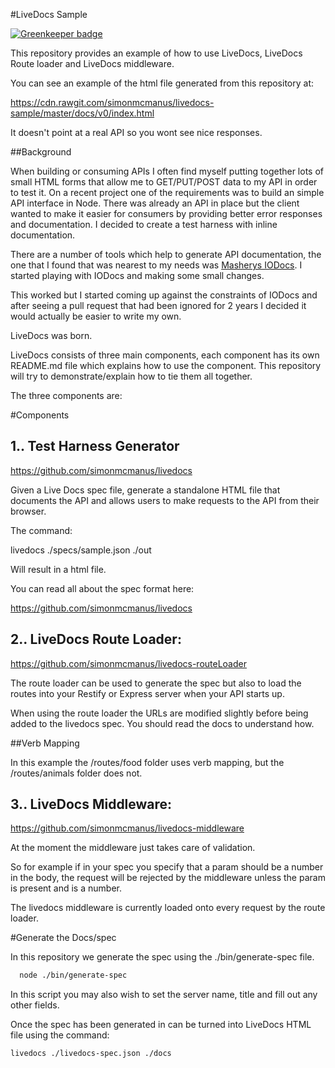#LiveDocs Sample

[![Greenkeeper badge](https://badges.greenkeeper.io/simonmcmanus/livedocs-sample.svg)](https://greenkeeper.io/)

This repository provides an example of how to use LiveDocs, LiveDocs Route loader and LiveDocs middleware.

You can see an example of the html file generated from this repository at: 

https://cdn.rawgit.com/simonmcmanus/livedocs-sample/master/docs/v0/index.html

It doesn't point at a real API so you wont see nice responses.


##Background

When building or consuming APIs I often find myself putting together lots of small HTML forms that allow me to GET/PUT/POST data to my API in order to test it.
On  a recent project one of the requirements was to build an simple API interface in Node. There was already an API in place but the client wanted to make it easier for consumers by providing better error responses and documentation. I decided to create a test harness with inline documentation.

There are a number of tools which help to generate API documentation, the one that I found that was nearest to my needs was [Masherys IODocs](http://www.mashery.com/product/io-docs). I started playing with IODocs and making some small changes.


This worked but I started coming up against the constraints of IODocs and after seeing a pull request that had been ignored for 2 years I decided it would actually be easier to write my own.

LiveDocs was born.

LiveDocs consists of three main components, each component has its own README.md file which explains how to use the component. This repository will try to demonstrate/explain how to tie them all together.

The three components are:

#Components

## 1.. Test Harness Generator

https://github.com/simonmcmanus/livedocs

Given a Live Docs spec file, generate a standalone HTML file that documents the API and allows users to make requests to the API from their browser.

The command:

  livedocs ./specs/sample.json ./out

Will result in a html file.

You can read all about the spec format here:

https://github.com/simonmcmanus/livedocs




## 2.. LiveDocs Route Loader:

https://github.com/simonmcmanus/livedocs-routeLoader

The route loader can be used to generate the spec but also to load the routes into your Restify or Express server when your API starts up.


When using the route loader the URLs are modified slightly before being added to the livedocs spec. You should read the docs to understand how.



##Verb Mapping

In this example the /routes/food folder uses verb mapping, but the /routes/animals folder does not.




## 3.. LiveDocs Middleware:

https://github.com/simonmcmanus/livedocs-middleware

At the moment the middleware just takes care of validation.

So for example if in your spec you specify that a param should be a number in the body, the request will be rejected by the middleware unless the param is present and is a number.

The livedocs middleware is currently loaded onto every request by the route loader.




#Generate the Docs/spec

In this repository we generate the spec using the ./bin/generate-spec file.

```bash
  node ./bin/generate-spec
```
In this script you may also wish to set the server name, title and fill out any other fields.

Once the spec has been generated in can be turned into LiveDocs HTML file using the command:

```bash
livedocs ./livedocs-spec.json ./docs
```


